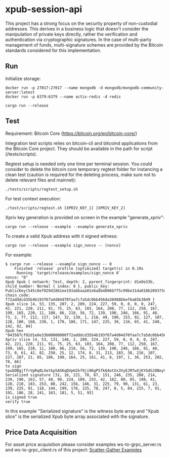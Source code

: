 # xpub-session-api

This project has a strong focus on the security property of non-custodial addresses. This derives in a business logic that doesn't consider the manipulation of private keys directly, rather the verification and authentication via cryptographic signatures. In the case of multi-party management of funds, multi-signature schemes are provided by the Bitcoin standards considered for this implementation.

## Run

Initialize storage:

```console
docker run -p 27017:27017 --name mongodb -d mongodb/mongodb-community-server:latest
docker run -p 6379:6379 --name actix-redis -d redis
```

```console
cargo run --release
```

## Test

Requirement: Bitcoin Core (https://bitcoin.org/en/bitcoin-core/)

Integration test scripts relies on bitcoin-cli and bitcoind applications from the Bitcoin Core project. They should be available in the path for script (/tests/scripts).

Regtest setup is needed only one time per terminal session. You could consider to delete the bitcoin core temporary regtest folder for instancing a clean test (caution is required for the deleting process, make sure not to delete relevant files and mainnet):
```console
./tests/scripts/regtest_setup.sh
```

For test context execution:
```console
./test/scripts/regtest.sh [XPRIV_KEY_1] [XPRIV_KEY_2]
```

Xpriv key generation is provided on screen in the example "generate_xpriv":

```console
cargo run --release --example --example generate_xpriv
```

To create a valid Xpub address with it signed witness:

```console
cargo run --release --example sign_nonce -- [nonce]
```

For example:
```console
$ cargo run --release --example sign_nonce -- 0
    Finished `release` profile [optimized] target(s) in 0.19s
     Running `target/release/examples/sign_nonce 0`
nonce: "0"
Xpub Xpub { network: Test, depth: 2, parent_fingerprint: d1e0e33b, child_number: Normal { index: 0 }, public_key: PublicKey(545c8ef02941861ee193abbaaa01e6a8b4806b7f5c99be31da018b209375d44de81f9b026810eac16e6fdcaa0bb13b068ecce3c338adb3a9190a2a171e5a1c9b), chain_code: f72adddcd35b4b193f67a4d04d70faa7c7a5dc0bb456da38488bbef6a65b3049 }
Xpub slice [4, 53, 135, 207, 2, 209, 224, 227, 59, 0, 0, 0, 0, 247, 42, 221, 220, 211, 91, 75, 25, 63, 103, 164, 208, 77, 112, 250, 167, 199, 165, 220, 11, 180, 86, 218, 56, 72, 139, 190, 246, 166, 91, 48, 73, 2, 77, 212, 117, 147, 32, 139, 1, 218, 49, 190, 153, 92, 127, 107, 128, 180, 168, 230, 1, 170, 186, 171, 147, 225, 30, 134, 65, 41, 240, 142, 92, 84]
Xpub hex "043587cf02d1e0e33b00000000f72adddcd35b4b193f67a4d04d70faa7c7a5dc0bb456da38488bbef6a65b3049024dd47593208b01da31be995c7f6b80b4a8e601aabaab93e11e864129f08e5c54"
Xpriv slice [4, 53, 131, 148, 2, 209, 224, 227, 59, 0, 0, 0, 0, 247, 42, 221, 220, 211, 91, 75, 25, 63, 103, 164, 208, 77, 112, 250, 167, 199, 165, 220, 11, 180, 86, 218, 56, 72, 139, 190, 246, 166, 91, 48, 73, 0, 61, 42, 82, 250, 25, 12, 174, 8, 31, 213, 183, 38, 216, 107, 227, 207, 21, 85, 186, 190, 164, 25, 161, 41, 6, 197, 1, 36, 253, 202, 78, 66]
to sign tpubDBgjffrVpRq8LXetkp5ASKqQVpH2kf9ji9KgP5fkQ4otXx3VyEJM7wXjKYGdGJ8BeyVk7vmgHji6zLtAw4dXdTpFVASuoeGdBpgGohv4Wck0
Serialized signature [31, 16, 221, 78, 67, 151, 246, 235, 208, 214, 239, 190, 163, 57, 48, 99, 224, 109, 255, 42, 162, 80, 85, 198, 41, 128, 210, 183, 253, 80, 242, 156, 146, 31, 225, 79, 90, 131, 61, 23, 139, 225, 91, 118, 144, 199, 176, 225, 78, 247, 8, 5, 84, 215, 7, 91, 191, 186, 28, 241, 163, 181, 5, 51, 93]
is_signed true
verify true
```

In this example "Serialized signature" is the witness byte array and "Xpub slice" is the serialized Xpub byte array associated with the signature.

## Price Data Acquisition

For asset price acquisition please consider examples ws-to-grpc_server.rs and ws-to-grpc_client.rs of this project:
[Scatter-Gather Examples](https://github.com/labormedia/scatter-gather/tree/main/examples)